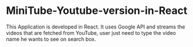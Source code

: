 # MiniTube-Youtube-version-in-React

This Application is developed in React. It uses Google API and streams the videos that are fetched from YouTube,
user just need to type the video name he wants to see on search box. 
